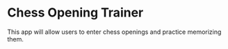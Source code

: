 # Chess Opening Trainer
This app will allow users to enter chess openings and practice memorizing them.
